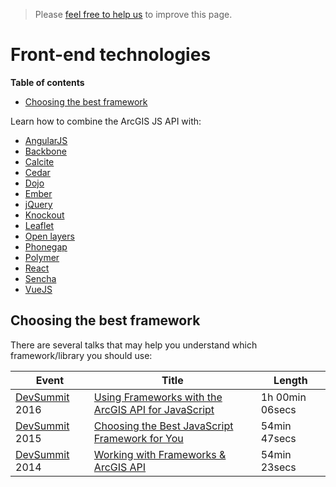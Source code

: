 > Please [feel free to help us](https://github.com/hhkaos/awesome-arcgis#contributions) to
improve this page.

# Front-end technologies
<!-- START doctoc generated TOC please keep comment here to allow auto update -->
<!-- DON'T EDIT THIS SECTION, INSTEAD RE-RUN doctoc TO UPDATE -->
**Table of contents**

- [Choosing the best framework](#choosing-the-best-framework)

<!-- END doctoc generated TOC please keep comment here to allow auto update -->

Learn how to combine the ArcGIS JS API with:
* [AngularJS](./angular)
* [Backbone](backbone)
* [Calcite](calcite)
* [Cedar](cedar)
* [Dojo](dojo)
* [Ember](ember)
* [jQuery](jquery)
* [Knockout](knockout)
* [Leaflet](leaflet)
* [Open layers](open-layers)
* [Phonegap](phonegap)
* [Polymer](polymer)
* [React](react)
* [Sencha](sencha)
* [VueJS](vuejs)

## Choosing the best framework
There are several talks that may help you understand which framework/library you should use:

|Event|Title|Length|
|---|---|---|
|[DevSummit](http://www.esri.com/events/devsummit) 2016|[Using Frameworks with the ArcGIS API for JavaScript](http://www.esri.com/videos/watch?videoid=4301&channelid=LegacyVideo&isLegacy=true&title=arcgis-online:-configuring-and-extending-web-application-templates)|1h 00min 06secs|
|[DevSummit](http://www.esri.com/events/devsummit) 2015|[Choosing the Best JavaScript Framework for You](http://www.esri.com/videos/watch?videoid=4494&channelid=LegacyVideo&isLegacy=true&title=choosing-the-best-javascript-framework-for-you)|54min 47secs|
|[DevSummit](http://www.esri.com/events/devsummit) 2014|[Working with Frameworks & ArcGIS API](http://www.esri.com/videos/watch?videoid=3334&channelid=LegacyVideo&isLegacy=true&title=working-with-javascript-app-frameworks-&-arcgis-api-for-javascript)|54min 23secs|
